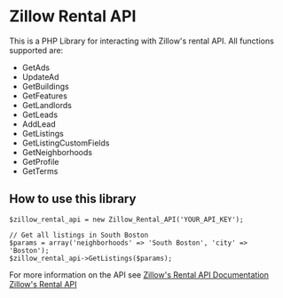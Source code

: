 Zillow Rental API
=================
This is a PHP Library for interacting with Zillow's rental API. All functions supported are:
* GetAds
* UpdateAd
* GetBuildings
* GetFeatures
* GetLandlords
* GetLeads
* AddLead
* GetListings
* GetListingCustomFields
* GetNeighborhoods
* GetProfile
* GetTerms

How to use this library
-----------------------
```
$zillow_rental_api = new Zillow_Rental_API('YOUR_API_KEY');

// Get all listings in South Boston
$params = array('neighborhoods' => 'South Boston', 'city' => 'Boston');
$zillow_rental_api->GetListings($params);
```

For more information on the API see [Zillow's Rental API Documentation](http://api.rentalapp.zillow.com/documentation/ZillowRentalsAPIDocumentation.pdf)
<a href="http://api.rentalapp.zillow.com/documentation/ZillowRentalsAPIDocumentation.pdf" target="_blank">Zillow's Rental API</a>

